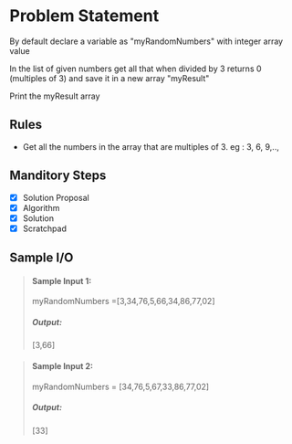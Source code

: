 # Problem Statement   

By default declare a variable as "myRandomNumbers" with integer array value           

In the list of given numbers get all that when divided by 3 returns 0 (multiples of 3) and save it in a new array "myResult"           

Print the myResult array           


## Rules
* Get all the numbers in the array that are multiples of 3. eg : 3, 6, 9,..,

## Manditory Steps

- [x] Solution Proposal
- [x] Algorithm
- [x] Solution
- [x] Scratchpad

## Sample I/O

> #### Sample Input 1:
> myRandomNumbers =[3,34,76,5,66,34,86,77,02]
>
> ##### Output:
> [3,66]

> #### Sample Input 2:
> myRandomNumbers = [34,76,5,67,33,86,77,02]
>
> ##### Output:
> [33]

